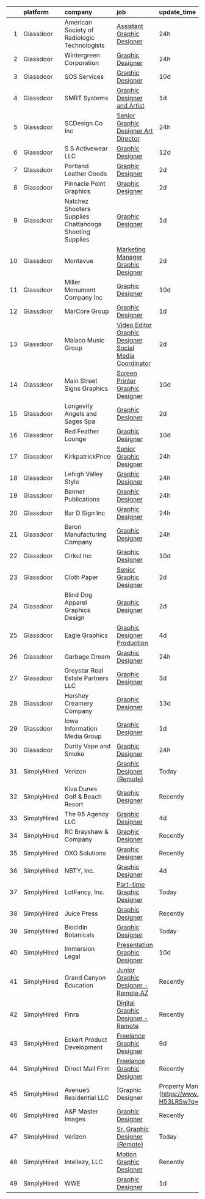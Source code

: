 

|    | platform    | company                                                 | job                                                                                                                                                                                                                                                                                                                                                                                                                                                                                                                                                                                                                                                                                                                                                                                                                                                                                                                                                                                                                                                                                                                  | update_time   | location                     |
|---:|:------------|:--------------------------------------------------------|:---------------------------------------------------------------------------------------------------------------------------------------------------------------------------------------------------------------------------------------------------------------------------------------------------------------------------------------------------------------------------------------------------------------------------------------------------------------------------------------------------------------------------------------------------------------------------------------------------------------------------------------------------------------------------------------------------------------------------------------------------------------------------------------------------------------------------------------------------------------------------------------------------------------------------------------------------------------------------------------------------------------------------------------------------------------------------------------------------------------------|:--------------|:-----------------------------|
|  1 | Glassdoor   | American Society of Radiologic Technologists            | [Assistant Graphic Designer](https://www.glassdoor.com/partner/jobListing.htm?pos=118&ao=1110586&s=58&guid=0000018271ebec3d8169f70e15206385&src=GD_JOB_AD&t=SR&vt=w&ea=1&cs=1_d90a8906&cb=1659768663437&jobListingId=1008056161962&cpc=1D891ED3EFC3904E&jrtk=3-0-1g9ounr32klv1801-1g9ounr3f2f33000-3e4fc0a5ea15373b--6NYlbfkN0DhKnTXE3X-Z3alnuZ5vr5IqMwopOp44gIsw0Xe6fXLvQEFqcXxOApPmXpRVlxSOv9ly0j5A-6DPpgIamtLt-_Wbu13v_g9do4RZ-pPc176wbXURRc0WevdwNj7KLyNGqRv3713f_rO_ZvFHkHSAs0BdAHe2Z-KcMLMMxHW3lryc8ru3hHDNcMCOjAmYiJ1GVKY-KAp95d5VkpkIqHcoziTfpx5zFfviQIdSxmzexCxWAdQ5oJXMB14nWvtGqFEagbQt6IqiefkPI8yDTV0qbPeDL0q3BjwLTaCqn2nv7CFor7090lkQeXex-uO0RxAZtB-uyEWL1rxNGOYutiRmHDnx0kfPu87FUqVnK6oTNeIdMFIP-tLMean2DT0lRPpqdVqb7b2NtaDvRJz52ATODiDAOInFVvf-Z4TsM2XNpN7SblwSVFoMQL73xss3kLT9viaY-WJZSwOcH-q053zK2MgOZPqFkpyIXXW-8n8fjiljVnh-u_akZDasmx4R7CEIS4%3D)                                                                                                                                                                                                                                                  | 24h           | Albuquerque, NM              |
|  2 | Glassdoor   | Wintergreen Corporation                                 | [Graphic Designer](https://www.glassdoor.com/partner/jobListing.htm?pos=114&ao=1110586&s=58&guid=0000018271ebec3d8169f70e15206385&src=GD_JOB_AD&t=SR&vt=w&ea=1&cs=1_385d2e01&cb=1659768663437&jobListingId=1008056107817&cpc=BCC169F53084E245&jrtk=3-0-1g9ounr32klv1801-1g9ounr3f2f33000-63666c8749e3b599--6NYlbfkN0BOdG0MfL0cOT1OSN0QPEpRuqiJyxaT8mswcKoIHsGd35n1xV8ZIJNFMkmWVDTVhR4n62bVFb9-eNgO4mBg1d77lavN8BAb8Qm0G5lHHpwqf0HLDQ1hMTD39bYEL_Rowt86Dq4no_TgfwkrW-e7kjKchaRqHWKkW5sXwSSsGzE1kGS8VNtJ2CqtRGbTDI1E6qYnFCP2nvIIHZXONraAt2cMkdpr1cn3C_SFOY8AG7RdwM1i6AsdztQkvtpkIN561Vpc09lSYy0r5LkYAyR_R1HVR49kcjmjFiLEv-QABctzaqJyEJpwUyZyWLooka8FcC1XEkgy0G4UMSzkcqHwyYwQX5ns1oDFsUXtqTU254-nCVxoPWfEFIOrdwwV6KWtOvcdTrG5-dcZuenllgD7yFeN3exxkL6rnSpwANvKuXqMWtxUqIdZN_OAijaqvEkb68C9i_Q3pvMq8vk75DDyt3cc6MruFUcj075SxPJSCdhgzg_5qXZdD5o4fdjbFa24ndQ%3D)                                                                                                                                                                                                                                                            | 24h           | Alpharetta, GA               |
|  3 | Glassdoor   | SOS Services                                            | [Graphic Designer](https://www.glassdoor.com/partner/jobListing.htm?pos=106&ao=1110586&s=58&guid=0000018271ebec3d8169f70e15206385&src=GD_JOB_AD&t=SR&vt=w&ea=1&cs=1_d140f41c&cb=1659768663436&jobListingId=1008032009510&cpc=D0EEF0302DCC60DE&jrtk=3-0-1g9ounr32klv1801-1g9ounr3f2f33000-a9d3de33e7cd4791--6NYlbfkN0DeyukgsTeT33kw76oDSCujoVskOwfKLRxqTxuXH3IecCs8Q5CcwiGXZeMRabHXlgd4krhCvhreOA0lkJiK4qHFlnNncfzFOg57fGdh80-CoxcnprmwbBH3sFTkAXXLdTEg7VEynbRSc8kcJ7k5q5P9Ehd1yuehMyUbXQa8eZ8KruxX-ouKSvIaACrfGNZY2FPn0BKBfP79UjSKnyiWy_O74zzWjjtcqnyJ6-ub33UpLQMXO_5-wrkYGoojUvQYXg3WUSUvEuY-mEch6Zp3OpbjYgFRnq-VOdorJCltRs44m3vZQvUZdDUqiL8QtHjLFnrsxwt6_C0nWoW--i5hxOwAxXYoBbCJL666Sx1alyS9gBN7ZnLZpFE3wstFtE_pa2_sSZigUtrNFIKJygKVtbBxBIwlXqVWSYCwxFr6oG13H4GtIe3vqdKMfvUmOGTbAkRFDXrOIK8O1fPvguFMeGdjcJ2MyEB_VLySxuXSfzEmc7dBFxA0j_lZiYdZiL-ag7g%3D)                                                                                                                                                                                                                                                            | 10d           | South Padre Island, TX       |
|  4 | Glassdoor   | SMRT Systems                                            | [Graphic Designer and Artist](https://www.glassdoor.com/partner/jobListing.htm?pos=107&ao=1110586&s=58&guid=0000018271ebec3d8169f70e15206385&src=GD_JOB_AD&t=SR&vt=w&ea=1&cs=1_5175bc89&cb=1659768663436&jobListingId=1008053381432&cpc=8CDBB1EC89CF7160&jrtk=3-0-1g9ounr32klv1801-1g9ounr3f2f33000-ba55070ed9c24217--6NYlbfkN0CIBn5FhhPwRXtxX900Z6tCbq2X-XKShw3uFTUnaM50aqCldGlF5wsGEwnOTWm7unoFom-rNIZXyFdW0TEj3YtmrjRrAIEB_H_EBE3Zd9K0F0C50fHb6elqKU_DFkceOE7_S2cem7qDSNrwaclqJe1S69s_9mKaveZJyW9lwTY60EYaF_LoEmI4QgBoF39IGHNYyRQIbTvJrTiggpYrSwyfFr79Qnt6YISB2TMsgOjj8qBz_9RF3cEcgpUCcSYpIcsGwMHwlCNcEkzWh6yTgY6KMPA45PoJNMwurv5SEpksgiM95rblKu2vK4sDB4Ahr6imZK7tLxRH-GkbO1ZLfRkWgNmIyiNMevnnJ5PfqKiGXWQtZQ3GiTBp4EnXRqFNIZBGAf03d5oBt41F6Pzg27lx1A3XMYdlQQ8086QhgebdpHbS9ygQksXoXr6jLzj_YEi4L9LD5fGHRZ2A5k13T6VTN3IzM_ESXTfld1lE3Ho9NjkKMcSP21KJQY57xZjaAQXP5cabif4iCw%3D%3D)                                                                                                                                                                                                                                   | 1d            | Raleigh, NC                  |
|  5 | Glassdoor   | SCDesign   Co  Inc                                      | [Senior Graphic Designer Art Director](https://www.glassdoor.com/partner/jobListing.htm?pos=125&ao=1110586&s=58&guid=0000018271ebec3d8169f70e15206385&src=GD_JOB_AD&t=SR&vt=w&ea=1&cs=1_6bbff9fc&cb=1659768663438&jobListingId=1008055967805&cpc=BCC169F53084E245&jrtk=3-0-1g9ounr32klv1801-1g9ounr3f2f33000-a1f0a010ff5064ff--6NYlbfkN0Bi-g4OEguhQEx4pjzkmulzkFDPdVMQm6g82nLRMcVRUMnZUr0y5XvhYjQ6JFzliVnlnxHpKlqPPLcuQ0ydiNVEUn0SBGRvvVfl4tRz29sxcQY9FY7-VNYSEw03St3HStp6s__U0Hlx552Ot7p0DsmRQOgXqUG_KKAHBtIpocrWTqNpXI18L9vYyFWlxvgw2t-qUZ8V6zAucBIxtPUNp6EH0XMkspuZBQkgAJ-UhsdoVbwN4CwteHg4iI4px6wHWc608tahrQYp1QtpkJaCkWha7yJJz6FzuoYaP1cqB_MFhJ6h1cFu4iZ1i8Kzk--iizKEdupIrOt5HKQkXwZwgWD5OnXWB9eM_xhCGfrErptZ8mCN4Av_vlcAqUKOg9QGNcRXyRD488PBq2c5HKOVXaxnDvnxBwJsg-llrIhtudLkjPU_F6zmU0Rr-Uiy260LVmPhayL0JpdmkVGL7zWryCUj7Mf_Zt_5BRI7LzL2FBVyPhcUuz5BqcCsE1yaJO67eo0%3D)                                                                                                                                                                                                                                        | 24h           | Melbourne, FL                |
|  6 | Glassdoor   | S S Activewear LLC                                      | [Graphic Designer](https://www.glassdoor.com/partner/jobListing.htm?pos=119&ao=1110586&s=58&guid=0000018271ebec3d8169f70e15206385&src=GD_JOB_AD&t=SR&vt=w&cs=1_7eee4c86&cb=1659768663437&jobListingId=1008026326842&cpc=C3517E2410EFB392&jrtk=3-0-1g9ounr32klv1801-1g9ounr3f2f33000-788a0c4640d43608--6NYlbfkN0Ajr136nt6A_LHOZ7dazkZBMRVGXfFx1UH3hXSlGZi78qV2vh4IIPaG56QxCFgA56DAOMr29ZN_i_nXGwgHLlwyA4CYW9HTwGMTG4BrqZLWQ7wDROSvugEh3ataM4H-apcvsc6T0-Chi7nNFnYUuYLYXHVqqySF-kDRO6GKfPandWX3yjV_dI-oa-0EMGibqBkObO6jlMtwjgiP-RFGRomLvggpfyx032tMgozdoen4XnEmJSQngF6j2nVwlEXkh2eekpWKS-d2iJbghuKGq6i3IvQ-NkoVTfKmycN2bFRcXhQiAL3X5hdhC2DCTCTRkfACvEG1V0aT-mQMgr_7luVh_WxjfFVNkGPOsZzHS9n6c8BesvqXL7onqE0LIp1LrWThhPxHhzzf5S5dZFhAhxqNvP0559meNqlbnfhwx5rbD3Bg5_MeshD7VdUufgtRKVrmKz5bN6GSVG6_qM0cHy0YKeg0nCR1fxpp7g-KEaZxS4s3wx6FiDTZ_3CObGskHgL2NpNXRcEMnIiVQEp0ioMz7aAb03qAet_GHqE491E0rpYu8CA_VGIkFICdMoWckl--1YNNFP_OM4xRgwMZP0vV6dReozanthDpYy9PxrzVrlSOdbKM_XwW1R0EQ22gd4dGpQw-QTTGPE4UbvPhiVU2WJBG4Pz-RLSUC0UU9rD9nh17z_Gqax13upbwd0nRe6XRbCZK3VjMp4vt67fbcEw1bv4d7qM_XnK48e6_Uwed_0aMaJSZFZmDGuiikJdnrMc%3D) | 12d           | Bolingbrook, IL              |
|  7 | Glassdoor   | Portland Leather Goods                                  | [Graphic Designer](https://www.glassdoor.com/partner/jobListing.htm?pos=123&ao=1110586&s=58&guid=0000018271ebec3d8169f70e15206385&src=GD_JOB_AD&t=SR&vt=w&ea=1&cs=1_2de7df6c&cb=1659768663438&jobListingId=1008050051594&cpc=9FFE37255B2C047E&jrtk=3-0-1g9ounr32klv1801-1g9ounr3f2f33000-d7ce82408ff9d9ec--6NYlbfkN0DCF7govFIvdKK73vstWFACgBLFI0lh28aFIy9bh9oaT7_YQ62CP_-pac37qT-kQA82khF1SsEbwUiN7I-CmL6aBFJKM2B_oiOuXf8tfv3pTilSIJvUNq0-IDyJg2TsuOLY-P7iayeCfGKQEZNgyHP6DxxSWrLUr4jAsekTlE4h4Y7huxqZ646m5q1b0_gliXL1_lC4W169R2vfnfLh3wzDyD_WEcdAQsx0t4kKtxRHLT_GT4WOIw0s-pjGt7jwuFCanh7iUvcp3uZ4pSHKZ5FR3b0vm-1_0Fxqpeu9kUuDQCQbpV_qossmDkanVhSiOWWDFao5K6pLnsaPS6Lp5GDSdtFzfO7KRi-L3tOoRdqDLnEQ7qhpQ8TUof80Y7KdEBwxy2dG1n-fK9jhfKZ8aGxd7iucO7d1yqjW4-MAR-RBCsu4TN80aFZ6ksZasPm_5w7FLcTVw9xlwjH7YE1gHTrn2dLiKOPxskKSmqJPeMCK533dh-XhZwcQx2yrm5DE9zKtcvG2LQiN7g%3D%3D)                                                                                                                                                                                                                                              | 2d            | Portland, OR                 |
|  8 | Glassdoor   | Pinnacle Point Graphics                                 | [Graphic Designer](https://www.glassdoor.com/partner/jobListing.htm?pos=113&ao=1110586&s=58&guid=0000018271ebec3d8169f70e15206385&src=GD_JOB_AD&t=SR&vt=w&ea=1&cs=1_11422269&cb=1659768663437&jobListingId=1008050470009&cpc=D910AC0D9B8C6152&jrtk=3-0-1g9ounr32klv1801-1g9ounr3f2f33000-d2057eed68db3e44--6NYlbfkN0AtR68e5gWpPxoovZgA7Udo-dcymoK0NpHFMpIgh7LYz2ummJJuKibdULY6aybxr3BGg-g0vXL5689E3qWxBVB0Ytxv_SBCNnZR4cAdVGCOrIY2KbYkBj8zxWfw4PewYUEM5FE8ff2ORjdDaYuhVt5lsHK0j53hn55vgeWTFwFUEx9ZZaOFQjhHTJ1Juiirp6PQbNrhqEicyBvBYPECWmr-1h7y1kdZ9cvvX0F0ub_sF3Q3MNeK-N991CN-6qEJ8xwFykKNrkDQxO8x2TGf1vX3SiZT4wLinwcmPXKZ5jsMFMvnkpn50yK5O9cawUYBkd1vCIF0d3uoOT-mYshrDIRiwYHuadJr94UPaRZF03LiAal2Y9Aun0GpELqdoZHg7-X3qH1SMzBDDnrOVvlIPqYnzHcx4wXAWGWqizomyCc-M4iien9LStmZJFASc8mehE-rUX4rD5WngvE7QeQaZpSmtJCxOIq7QIbPBv002za5V4IskJG64RMlfj9jCtW8bmCjefc9CMiZiQ%3D%3D)                                                                                                                                                                                                                                              | 2d            | Arthur, IL                   |
|  9 | Glassdoor   | Natchez Shooters Supplies Chattanooga Shooting Supplies | [Graphic Designer](https://www.glassdoor.com/partner/jobListing.htm?pos=116&ao=1110586&s=58&guid=0000018271ebec3d8169f70e15206385&src=GD_JOB_AD&t=SR&vt=w&ea=1&cs=1_6091bbb3&cb=1659768663437&jobListingId=1008053293030&cpc=0A88B0016E52E137&jrtk=3-0-1g9ounr32klv1801-1g9ounr3f2f33000-8779828a13d70c64--6NYlbfkN0DdLn5tXN_RiyJSiFodarGZFJKa8s6F6AK0THPBWp05MSIb68-SkO78-RX_a7OtbYyQsfed0jk7DbV8t-sWhG02xPK3eChSJi_2T_0CvZ00Pj54tCZyNdg7cICxKSotT63vRlj6pC6_7XB8LBvkBItSqf0sMiWwAL-2Mym_N1pV-eLarAeNyi6yunTt6CFi2pBR5QVCuNFh2OtglxNQH4AXsh1-qrRBwGehVuKxmduLykmN_bRmEbkKLoX9Msn6-XFPS-IyQWX6bB7uXL6BIWZCYfJBlFl2kaci4pR3tpJjf0kmdr28JYNjOybCKDuLsx3Dh0Jn3pzV0nEobCYxPxjAp6bLtbq6WT1GjcCxjSkhER8G8569vCeubxueN9bo8-3vc85lSEztjYiOB_VueasE4WNa2CbgNjTnWw8cTWl7R-eCWPvJPY5eD_V76OPSfCji8VTxMgwDyNZ9Iqg4l9F_dpmw14KOavetQ_ss1D-jhRi7tIDyrdWtgJr3Tc5VrjucrsJ-NEOcrw%3D%3D)                                                                                                                                                                                                                                              | 1d            | Chattanooga, TN              |
| 10 | Glassdoor   | Montavue                                                | [Marketing Manager Graphic Designer](https://www.glassdoor.com/partner/jobListing.htm?pos=101&ao=1110586&s=58&guid=0000018271ebec3d8169f70e15206385&src=GD_JOB_AD&t=SR&vt=w&ea=1&cs=1_e61a2262&cb=1659768663435&jobListingId=1008050359026&cpc=44699F1B3DE464B4&jrtk=3-0-1g9ounr32klv1801-1g9ounr3f2f33000-770a31cca84010ff--6NYlbfkN0Bo_CM2a8GgFIiw_-9fb5ug3xmG_MFCzpxBl7ntROtVZY8vaamdbhFsWIYFI1vDiRD5tKQ0Iwd_EV1fDZYUuO8fh9pmLJIwWyO_RRR17DxcOqEFx6p-FiFHL7VwHvfaJ6cL7cPuICOhbtVuhamZIcZOekS3cMWuYPLSUCxoHKKsR8qjF7FJCE03Lfe6LlyFbtPrTOA_0F4k2lUxWiQZsmeo907a2b-RuGdihzqG5AnXNCwOsx0CciAtH0scfGotJFqQEaKjBkFtSxppfwt1IQruFgHu8J7mRbrtez4-mjLYhX-sCOK2UWrnkknUuk-QwptlOstRQyrGRC-QGBpYtJXr3atkkRruTZ2MkoyAsKund_ZRnNZrB5VVr9bc0IvpKsUg20Dmh7Y2PpolqcOFnFGL_h4Runanc_pKiP1Nc2autKDu988nykAsG6tMauMXew1JF5oOb1-c3JAWH5wktxdB-qY8i9MgNqbmWYn69f3WDsJ5-tYLPuO6I1w1PKETcRxTZ6iyx5axyQ%3D%3D)                                                                                                                                                                                                                            | 2d            | Missoula, MT                 |
| 11 | Glassdoor   | Miller Monument Company  Inc                            | [Graphic Designer](https://www.glassdoor.com/partner/jobListing.htm?pos=103&ao=1110586&s=58&guid=0000018271ebec3d8169f70e15206385&src=GD_JOB_AD&t=SR&vt=w&ea=1&cs=1_17e5655b&cb=1659768663435&jobListingId=1008030834176&cpc=CE83898D3A5B2434&jrtk=3-0-1g9ounr32klv1801-1g9ounr3f2f33000-c6095879ed66dae0--6NYlbfkN0Df8DBGo_2WFBP3uy_XjycX59B68CID7rkEFuETa585gl1MPLXqJoO4EqMy0IG1spW3XvnHPU_vlMHEDFnCl3CLPM2wvdp4iUm1XwSz0gDncla8nB_l3rCJ6BDpOxvgBMPAnpAml0qdUkZTr6Zzl29NUzubp2_5wfIw3bDanmbT3Z_wUcHWeAX89_4DilsOvTaOT9eoBfXgBxzQl2gdDGSfXWNRJ4el2vUSKwyBvC75CTFHBgox90o0hZD0720kzd4C83S2bgLenySgOB2VK4bqM7j_plFY5pokyN94o2aGextZT4rcZRYOwEkwKRl5SgRsW0LxeBhFQE7a2hDVqtOzkUGO9wlzZMXOUk3b4pGVMChY7xd-1g6sQpfkcWNpJXFjaSCIGyyFLnVwqvx15P00MZ6SeLKY_9mdRJwi_b_tZKJ-3OGq82x6LrH02nmWOqsnl7-c5c8YSyVgcAXxT2DdOJhaU5qpZndFxzqYEOLzyhnDqSO5r9UdmKWUvj-Y1lc%3D)                                                                                                                                                                                                                                                            | 10d           | Jackson, WI                  |
| 12 | Glassdoor   | MarCore Group                                           | [Graphic Designer](https://www.glassdoor.com/partner/jobListing.htm?pos=130&ao=1110586&s=58&guid=0000018271ebec3d8169f70e15206385&src=GD_JOB_AD&t=SR&vt=w&ea=1&cs=1_a40fa82d&cb=1659768663438&jobListingId=1008054073186&cpc=45DC3EB807283E85&jrtk=3-0-1g9ounr32klv1801-1g9ounr3f2f33000-d18fedd767270aa2--6NYlbfkN0DZZww-p_mr8GWlqIRBY21Wjl_Fk3kglyx5_HcxykVqwSsECBUlGZCPrp1_TXFIFPuAobjRXhgoPZMd-vFDJmKE9PMF78PuNdIim21nKrtB3ElyuIFkQYaPBridXdqHOvo25Gfy_lXnJGaPJFCRykXLJx45zjna1Bvj5CJfXoQTX0kENqAtCdEgglbVcTwdHQge1vz62_S040dy94sJ1o2nxJdR5zYRnniFjrNjNukNIBebXhlxPtjewUsD0ncL1c1WtrZ7WZh2XXdcyfD1uDiXi05yJTKbxqSh3F-1XXNv-W79NS1bBXVMPrzD3h7aYI2qWlMFSzUioYu1ZOS8bTAbWcfu9F5MO113J6P_Z5Q2dr81E_a_9EUSHLthY7vmSaGOSkz46fnadsTxbnCAIm_5ncTtlDTxsyljAfeU6MYFpNmvFN46akT3pr2b0AvFuBP1xmAYrFio-p-SgjZnn83xhSRwg7DqkQuVwYJpjst5pOfB8ZJGjAEjdh2kTp16WHo%3D)                                                                                                                                                                                                                                                            | 1d            | South Jordan, UT             |
| 13 | Glassdoor   | Malaco Music Group                                      | [Video Editor Graphic Designer   Social Media Coordinator](https://www.glassdoor.com/partner/jobListing.htm?pos=124&ao=1110586&s=58&guid=0000018271ebec3d8169f70e15206385&src=GD_JOB_AD&t=SR&vt=w&ea=1&cs=1_a9adf70f&cb=1659768663438&jobListingId=1008050606532&cpc=8AC01DCC8FF2DC38&jrtk=3-0-1g9ounr32klv1801-1g9ounr3f2f33000-032f865bd9ee7d0b--6NYlbfkN0AjYf5Qys17sPgkFKqWbnfQoZPZ9LfbKQbr3xG7f3WSbJKFA7p7T5Gl8ZeRW3WFFev5P5pozGdx2fb8kZ651nSZUtHVfvKcYCsfE1S_OdwjAkxGiuhGBiLTKwM5iWSoMayNwaEGmxHY29AAJePxKhD880ECMx5VeFYMO3gAW6FanL1qCTR_Rxt1IqBCQBLeGrJmhsPd_CIXKofT3vi2pb-INf-56rvHOWmRFTm9aGKen6VxEYI8i1_XqaAUGlksj13Utno-o0tcIPUAwWGvzIQFpu_B3FKk3ID918_Afp59NbMIBfCswfDmbF1RFJqNACn2OC3cF7kKuENCpPN_uKlQtIzjnlw608SxUHN-vIrPfvtwIqCtIww9YCYGC4uzJLNx320LKaOCWSd0v6yp0F5_9KG9xVLmbnNOe3chKNVzALu6KOmtLKXl7C96xOdEFu0zarIRNludY-v3uCuvY-PYNBCFaXTbZzjn3zm0msUYcDvaASVB0Wg9-lb4Uc_iqDV4YnZ5A4MDLIkSNW5gg4GQiIMSg2Xg3_od1hvLpyIYEQ%3D%3D)                                                                                                                                                                      | 2d            | Jackson, MS                  |
| 14 | Glassdoor   | Main Street Signs   Graphics                            | [Screen Printer Graphic Designer](https://www.glassdoor.com/partner/jobListing.htm?pos=104&ao=1110586&s=58&guid=0000018271ebec3d8169f70e15206385&src=GD_JOB_AD&t=SR&vt=w&ea=1&cs=1_420c061c&cb=1659768663435&jobListingId=1008031987428&cpc=754946D16CE42501&jrtk=3-0-1g9ounr32klv1801-1g9ounr3f2f33000-d048265fc5397954--6NYlbfkN0AO-lx13pzomzdSppJUWL3QXsQT8oyFk4U4LWH8QC50CrUkuoTKjyfFE1TEV3PkqrujC8SwKrZSA3H50rLDxqBMSk7DgMRyzTYphMnIZF3UMyNMPoIi-2xYSyXFwcTPeRfeig5ymKTvT0LnkGP2zLru7fkdtGCDsGBakZKC4wCQpNMM9EB9lgCQnvKbf4aWDXt4MMf-adUmv4aP-YXKWQvkTn0DEtdN7J7DBZD9_4tbKsVP_KhNXOZQiGunS9csC1mbW24SQ1TWoZHwi0Lm0nrWsAkRMk4ThlS3sFRLcFiDTA6uUL4VJvRlEzClav_uF7fMVbHbR_1cq62Ff3u_a7p9GFBFCPRZtv8unGwnLFJgM1MJmOPkRx_hlOt7nStTlJaPoENUiOEKnFy9oGXXZQMYNoDLm-7JjVsBXmKhctM7VQ_nG2V5K-X_qEnLmLTaWNxj3nNOLapKePsCwvroJ3RzvobDqpsvx2jMWUEK2IJ_SW2AxpqnkxJfryL5SO0Jq2VgluzYBOm1NQ%3D%3D)                                                                                                                                                                                                                               | 10d           | De Graff, OH                 |
| 15 | Glassdoor   | Longevity   Angels and Sages Spa                        | [Graphic Designer](https://www.glassdoor.com/partner/jobListing.htm?pos=129&ao=1110586&s=58&guid=0000018271ebec3d8169f70e15206385&src=GD_JOB_AD&t=SR&vt=w&ea=1&cs=1_7040ebd9&cb=1659768663438&jobListingId=1008050454239&cpc=632C08DE5A4EA969&jrtk=3-0-1g9ounr32klv1801-1g9ounr3f2f33000-15c71b940c39f9f4--6NYlbfkN0BxkLIcfe0oqaYINownie861a0BJtkzmJW-WyGv8J0JYNFW8oQHz1wbvRYkxWCYJWjLd4YLwsY29QoGXX_FUHAaXnHedxdqhNhVCh48nsSNLBmRa5tuLxMAyzBt3FiaW4KgP9zh_i90gz5UAgHkHTEMoWLp4RghKXT75Wg1YxJtLHJt2XpbhV164-rVVzFH_ADI-dEW5_9aRv2FEwA1h2vlGnB85YvIGGHck5tj84N4uVo3sjx08veu6EW3L3W4PJs0GnxozW9fAIil-Czwp0zIKCwbk996rrnskWrZk3Y-eU8bgFOB5oyDRlkQH9OqOc8hZ27W_tKsM07ZFOYijtGDmLtZOc37symoGUMSGktrlp8XBX-6bcjVgjYnQjTHbQKTc6RL3Dl5y6bRqHN2rS3UVmaxlIjlQT8lTE_ZlAPcOtw4tYx9xFmKYCEq757BZdH7zzYHQgOzcfkYywqv1Hfm-TapO4ruy2l91OgMlW8Zs5UP7n-o3RqsutmAUwI2Q6U%3D)                                                                                                                                                                                                                                                            | 2d            | Oklahoma City, OK            |
| 16 | Glassdoor   | Red Feather Lounge                                      | [Graphic Designer](https://www.glassdoor.com/partner/jobListing.htm?pos=115&ao=1110586&s=58&guid=0000018271ebec3d8169f70e15206385&src=GD_JOB_AD&t=SR&vt=w&ea=1&cs=1_7cb711e9&cb=1659768663437&jobListingId=1008030539447&cpc=9EDA28EADF1DF7F0&jrtk=3-0-1g9ounr32klv1801-1g9ounr3f2f33000-6b656f69c14fd86f--6NYlbfkN0Ddfv2SxKltVr0hJqty0CSGezZHsWdsLdPK0v9OJZclYrn22NYS8CyYDZMQ-TA6jV9htuPGfdNJP06jaoC1BAiEjOXWfxEAbeoWMdWuqY8qZ-wQ3riJQELoXj_VWH5N4fcGTEyEZdIxnpbn4ggFwthXYvhcHi3ptfOWCo-zkqeYaDyG4RvOkajHTM-lwnT97fMAmFdq5MO4u84R1Ke9DXhQhr0vfpFUF2p-eV2E8xfsIhU7FoJHSLYl0eOiFmBSv1NGZ5B8sg0Z6BDFL4K4AJpr8mciGeDfUTqGCPaMQaNGhfMRHrOrNBpHt6H-lbly54BgRzri8VAvjgsDbpAL789XaxMAWDk8GK5tRUZnpmqsQl8Nf39i1AoJs7deqkCSMetxYv2kj4VzXc1LZMiRPKIr4WYBQ1l0jZ42U0MPWnNi79ej_gzmwfHinHfQUarPGteX85pElWTxEuCiRAAHS8b1okkswlG3DDLxdPKcG-hvm3Hg3C3BGghOPO8hNSYYY38g6HEkt-ICmg%3D%3D)                                                                                                                                                                                                                                              | 10d           | Boise, ID                    |
| 17 | Glassdoor   | KirkpatrickPrice                                        | [Senior Graphic Designer](https://www.glassdoor.com/partner/jobListing.htm?pos=110&ao=1110586&s=58&guid=0000018271ebec3d8169f70e15206385&src=GD_JOB_AD&t=SR&vt=w&ea=1&cs=1_cf245196&cb=1659768663436&jobListingId=1008056158106&cpc=853DEF62E69EE75B&jrtk=3-0-1g9ounr32klv1801-1g9ounr3f2f33000-34b425c941a6b6df--6NYlbfkN0A9S0G2arT9DuIJE3bwhaP0r7TFMbX6lewihE_1Xj98sM5kk2K0mKcLetR3zv0vmLW_ieQPW4J03Zoy9EwcZU9WOEg6gFyAxoFxWMt9ORiadzZ-wU4qVa-FP13Zh1c48UuoXlVm74HLHabre-TnmFSv77vkmULg-SjCmoVLmTgwmR8apA0XKJ4_ZjdBU2uVfp4Ar5dDO2Qo5xJXM-ACNJyhiuspNzghAnWOKVgb9flJUaqPvVN2WdGiNjxK71lUKRJmb1XY9BzXCMYcI4vYoRaBsk54Mx3hB5PwWhETxRCpxil17FyQ278NQkK3yqV4K-YpNpB0xdWbuivVNU3GlmMleCLGj6SyG-RRExdXFBx_G8772ZM_kX23AOYlD851Z1gx-HRSmRQ0tUzQ8ABD0vChmIxttEMd2H8kpPeHzCoJvkp4CPpUz9ZfcsbAhykCKj8-JCOAYdPh1jChWo5f0etMUALWR322gZWjIk2PP5aNwjMM8sL5h3AhrrTW3Uy1CWom2sm4sxDYgw%3D%3D)                                                                                                                                                                                                                                       | 24h           | Remote                       |
| 18 | Glassdoor   | Lehigh Valley Style                                     | [Graphic Designer](https://www.glassdoor.com/partner/jobListing.htm?pos=112&ao=1110586&s=58&guid=0000018271ebec3d8169f70e15206385&src=GD_JOB_AD&t=SR&vt=w&ea=1&cs=1_3c9f4bf2&cb=1659768663437&jobListingId=1008055535685&cpc=D99DB9A39DE67464&jrtk=3-0-1g9ounr32klv1801-1g9ounr3f2f33000-70106596349b3e16--6NYlbfkN0ALsPjqO5rgFSdCZRDv2gGkECvlcklaQNUJZaeAGcxqUrm-Kw8E4pqUyQqCTcXDc_3c0hawK5-n6mHGlDAUja4qQlEGpZ9xytOkQqmMuoXNJA48c9F-PHpD8aANRmnQsMxJEj5U0IOL6vQkTk2yNdrC1XcPVMuGRNGNMKjELU2X1wrbHs5PfNl3mhHNfP3ICmW-00Y054UbJsAhOnByR8chfb2ZWZDs2X6kV-01BIuuja_r-GrYNjs0VhxXW9yYwgoR_6xuApwrJPhSk7fCHVd8kDBbvaKrd9dR-Fl6RacUk6_GNnbpQK3k50GxdQUV9p5yP0KDYcREdWsovZAYrX8X_ZFXYNgBX9TTAAwH3Ro5glaZwqgGB0dPwq9x9hy3GuffDdS2W4zP8x8HBWu5a07T26QkAe7Bd-3yAhHTPQeP0pCYm-IXrTIfAL0RE_RNixhbazICMKkA3TJu6hN37KWs0gwe7-b3JtMx06TCK6SV6BFCaGHxZk7HkGUEFmjdwL1OLCk3aScxZg%3D%3D)                                                                                                                                                                                                                                              | 24h           | Easton, PA                   |
| 19 | Glassdoor   | Banner Publications                                     | [Graphic Designer](https://www.glassdoor.com/partner/jobListing.htm?pos=122&ao=1110586&s=58&guid=0000018271ebec3d8169f70e15206385&src=GD_JOB_AD&t=SR&vt=w&ea=1&cs=1_42bbb4a2&cb=1659768663438&jobListingId=1008055776684&cpc=C3517E2410EFB392&jrtk=3-0-1g9ounr32klv1801-1g9ounr3f2f33000-5792efa4ec20c5e9--6NYlbfkN0AZiaPZyccuKjlre0e0RaBFeO48J0QExrO5hcuLctOVaPe6Glnh5giSJ_XJjm6j73N1V9-MglzVlpuZGTXM1fmKxp-WG8keF8EdMVEEmlgDXBPGUeXlFQaDHp_AjUl-NVaYVuI1zZxtEcqRWFm0Fg33m7sTY5I_B3j3nwi34sMmxsQ2WLirbrzqwPPtOvCgGZxAvT4abRPNFhrVmgJD3x6i8DlHMfaiq3N6yWjPANC6mbyvr4oNC812QqrJ8yQa5aWwkGhhzEThO4Vdcj0I2qCnoXBPmRv_ZYN_aY2Cb7Mgm6_T-nUP62pN42mS_R8KS1NwX4wJULuUSuD2W_7_EZZmI2Lf8StgTx3R3nJpK-AUm85W9sNrBbBzdZ4elRIPImHLIKrHjCx0YO0xoV1B9jkj4b2IoHNwEqwDJrDSI1Fl23w2zBjbMujY2o1UfzVqHLXtL0_lx_KuEO-Jh23bimegxP2zOjbbj0QZWhiC6-_HD-SPxDnuUiVinWmvo3TlFoU%3D)                                                                                                                                                                                                                                                            | 24h           | Cuba, IL                     |
| 20 | Glassdoor   | Bar D Sign Inc                                          | [Graphic Designer](https://www.glassdoor.com/partner/jobListing.htm?pos=128&ao=1110586&s=58&guid=0000018271ebec3d8169f70e15206385&src=GD_JOB_AD&t=SR&vt=w&ea=1&cs=1_9c1efb62&cb=1659768663438&jobListingId=1008056146797&cpc=923E3B470662C757&jrtk=3-0-1g9ounr32klv1801-1g9ounr3f2f33000-6ea3922269ef5fc9--6NYlbfkN0D0ZqxdZg2TwcIemQ4yr89eGinLCR7bn2QHXosobzuZIHsiSwugb_1pHLhkni2Es39VBCi8RUaa30puLEynj6wO58Hl6a_rn73i498MDpx1bNPw6wsfZKnQ-ajEVa2chZUpmEOWXuGkeEKfXrOwQnZDHmW_MztaEfmJKl06cX8WrO3tOnM1LtP9s47EVHw2HgEhVneSBveW-KARq2vLd3RNAjpg9xr7Z8SkFo7ViitTgO0S6TjkXzWRa14sVasEcYbwb3W7BkCnQYINUuK_X1EQTq-2t3U02YULV8wTFPeNlvqzqjdvsyybPS9xhpegZI_g77c_lKsBjUyRav2rgmG1Xo9it3O_7_cMsBWBZg2GHIkOTI_7di7VI4s_XIcndqALZJKSJhRwz3yVv7Y4zkA-Yz3PLzqusyOsuUnw46KvJax424dgKXvYK7pep7RyctSzLX7Y7sCc3fqEpzP0GX3ue7dP8_5jKrTDZUqfjzIkrkr6lHj1B5oKCw6OnnFcP3yrOinabAfCRQ%3D%3D)                                                                                                                                                                                                                                              | 24h           | Casper, WY                   |
| 21 | Glassdoor   | Baron Manufacturing Company                             | [Graphic Designer](https://www.glassdoor.com/partner/jobListing.htm?pos=126&ao=1110586&s=58&guid=0000018271ebec3d8169f70e15206385&src=GD_JOB_AD&t=SR&vt=w&ea=1&cs=1_e1b1bf76&cb=1659768663438&jobListingId=1008056041545&cpc=8AC01DCC8FF2DC38&jrtk=3-0-1g9ounr32klv1801-1g9ounr3f2f33000-9b677a90bdf1e7cf--6NYlbfkN0D4nuovUOU2dPryPr7-xanE7ZFWASvaSyNm3BqXIbrO0ui9Yha_ygQkvPRJ3I3B_dQa0Zi0kkl-fai7xXY-vXxOZT6H18cNJzeyMr9GizKgMUOGQxk_vAdOTM3gKPAGhrt5x5TkziOVHB32GSUlbT2Crk8aWPWMovbFZ--SzkVnUcbByAJS-bwvz4BCUhNZmCuDjAU3vIYj42oTeZ9alGekkd1dcc2d7diKOlEPGe66jLnhx9Cc5hklRWJLIoFvQzJkapZMVVZHc4cilWJnFqCXw88r52UCQqKkJUqwVu68UBPLN-_FHcwuHTARfx22P70lPQN5IRD912xSWAB1cEFh_dLE-mPj-v0FQm4K4Qr59XVNqnbBTEqBNimlUbNmM8ArmEHIXh5TTSrxEuaN4rDP2IJJLX26UksOGzTzzUHsCnMg8goTRRi7dnKRlaeR5hFyHNbfNYEjjypMi02mgnZpkoSukeL_3sNeSfhXt4T2HJFlCaCi4_KyXkmon5lp2FbZQWxaNBSFlw%3D%3D)                                                                                                                                                                                                                                              | 24h           | Itasca, IL                   |
| 22 | Glassdoor   | Cirkul  Inc                                             | [Graphic Designer](https://www.glassdoor.com/partner/jobListing.htm?pos=105&ao=1110586&s=58&guid=0000018271ebec3d8169f70e15206385&src=GD_JOB_AD&t=SR&vt=w&ea=1&cs=1_41ebb0a7&cb=1659768663435&jobListingId=1008030706022&cpc=41F4513DE90102B9&jrtk=3-0-1g9ounr32klv1801-1g9ounr3f2f33000-88b59fb4c980358d--6NYlbfkN0DMiFM2DFaCxWVgUXAQeV1PT-6RmaTIEUC9UBgdAka0fVNoudSQ7Q9QjY90NfnI-og8anr1gKQ0_IzzaRVpQTqJfO0CkkVwP9LPGF-Fyach_elNXZnGYFd-5a9h5alEnRE8jQ_6wmkZD1buMX2mnVZSsosEB-LDAF1-02RTC3IHJrNm-q2hLDY2-Ve-RlGnh1GouxjgLDEL6NfR76memHgIfJxHiGih9kUltIdibJieVlNvkxeTCf4fR4DPHMTA1yZutfnj242-1QSwJovYxRfMgFDbBwjEgDMMglVjFJRogthVJhEJSl4qvOGpoqGM8JLJgjfpbHk-qy_3uCJDuIx6rg921mJfy3lzi2oMaMD0D6jgs0fs4_kJnrkBfMQbzJzHTkDyd0WwPiqmXqgxRcpi0Y9RzOdcu2bQfzWF66L-AjMLgpmkLcbniz5KryKkqfiHyAqXxLtBnAVvDSGYcDsfNfVK7hKMmvybx18fVraIu3x1mvRn5UVv56eTSEu7y7Y%3D)                                                                                                                                                                                                                                                            | 10d           | Tampa, FL                    |
| 23 | Glassdoor   | Cloth   Paper                                           | [Senior Graphic Designer](https://www.glassdoor.com/partner/jobListing.htm?pos=127&ao=1110586&s=58&guid=0000018271ebec3d8169f70e15206385&src=GD_JOB_AD&t=SR&vt=w&ea=1&cs=1_ff6faff7&cb=1659768663438&jobListingId=1008050555356&cpc=C17E88BEEFAF6676&jrtk=3-0-1g9ounr32klv1801-1g9ounr3f2f33000-e20a2ec203d4fbf1--6NYlbfkN0C2MsYJL2-v0hr-Ox8pePttoXTa_LO6yqdpWnMQbSkQSGBzhaXrqRdpWFnAU8LsPqWmLjH-oqKJhf6RnkPiynIcLhSpwWFGMRPOy8pVFMipsvaSpqOPBfoRlpxp7IyZMIdHk1HYq3veh8pVoiTl2Hl5oJbSqUtHWgqnrD76zahKrNdmO-MLTDkIZMMkCMFQZxJBeN5zMlnwrpaTthwJ3Z59jqdrsfXfiklTQRJTbbwhWtuewXZZbOE4MetccuTlqI6KfQb5MExo1f93a5DyCudKoFxmrcScEB6G40zu9y8H8MNveeAKaOBopLomR-LtE-2I9xxEMqVB8GoNixJP6BkumHrPktZjuiw8cvEa8PHXd-5_nsjdqdBXuFNcXEKEXj4HRrrJx-RIndFYok5Lb_JGGXj-iJjJhaGVT28cCwlxmwnc1CqWPJGwXWw9reFXd5UgTfTUcoTF-O4XWy7OX-pHJsCPSqIdCO8E3F6fdv-ehwxkKMVeszKogOtvMO-QGDo7NpjQMIOWVA%3D%3D)                                                                                                                                                                                                                                       | 2d            | Henrico, VA                  |
| 24 | Glassdoor   | Blind Dog Apparel   Graphics Design                     | [Graphic Designer](https://www.glassdoor.com/partner/jobListing.htm?pos=111&ao=1110586&s=58&guid=0000018271ebec3d8169f70e15206385&src=GD_JOB_AD&t=SR&vt=w&ea=1&cs=1_5bd6784c&cb=1659768663436&jobListingId=1008050406426&cpc=42EA717FDBC2EED7&jrtk=3-0-1g9ounr32klv1801-1g9ounr3f2f33000-23ef836af2497e5c--6NYlbfkN0AY4guaBc_odNxnJHTncvfwFu86WvDwtbc_K-gSZc1x5KUyCNRpwyTy94xVEs4qloG2zKat2y6alkaUa011tephU8qRM3IO7n-JNH0b19gszy7IyfVuDTLnvSJWMNpfqeRmTwxEOIp6Z3Uopwdt0fPoMqjvAernfkja-hWBfx6LiuxXvF_h5IIJdt7HKl2iNoQwoh0tXTV6zFVAQaR98VsFrGbfUf1gYU9bG-CUpo4c-NHwYg4yIdzB-9mhx9rkyYbWCkvqQHhRpFSkE5J2j3Da4pk2Hef4YhHm4M35KukCimth1uEvlAPsWOZuiEQ1aSBfmrHX8SueLxHChQknuqI8kSgQA4rLUquMha3DJZAqeT41r_8-CqIj-P77Z-GwIrUxnmGs1CR7aLqXd7uBzik9UN2XkIa7MkAxGiuIC4pSeyqNMjcHwCxG3VarPzss6tVgLrm6smbwg6NAYCuw9sw2KJ-AsXib_bL00ahI5OoQvdc6ZwAusz98TMVqcH29q4ZsLwHzitj7-g%3D%3D)                                                                                                                                                                                                                                              | 2d            | Prescott Valley, AZ          |
| 25 | Glassdoor   | Eagle Graphics                                          | [Graphic Designer Production](https://www.glassdoor.com/partner/jobListing.htm?pos=117&ao=1110586&s=58&guid=0000018271ebec3d8169f70e15206385&src=GD_JOB_AD&t=SR&vt=w&ea=1&cs=1_6143a106&cb=1659768663437&jobListingId=1008045056758&cpc=AED165184C5D3F86&jrtk=3-0-1g9ounr32klv1801-1g9ounr3f2f33000-c67522d3efb78443--6NYlbfkN0DzaDHVbxJ-LJZej0v9fk4K-FwNocoxjQ_zxp68kPBvcjL-avehQOkejXnAnlNT9KayZLcRs5ZYSOSrEFhs0mczsiYhrfG6zxYGzSoPakTae_kWUOsOR1Y_pBCrzKqW9S75OCzx6ZHp_7ZhkCxPOTbIm2Ixmrg1Gxgi9Co-f_kFjeaenIaR0MzWusEye-xaYJ0RRWG4Cj7bx2zFBVyJoCddmluyMwdiAliEMBzu_KoM2rC1pMXtgQDQwVuOntD4WMmeYyB4bR7_WUuTEK5lffhFGTVHCrUfvxYIfvmIhX3q5-V1zZzMXno5HIKvTXo0KQIL_TM3pJrWOX2TF8klkqEUdcvVUYSjAzs9NJrSPgP1SP2aCRE68DsdpX50c6vEWJ4vS6dF1EEiQyhoX_lmJ2ARie1FeRiTAvb97LgNonNReJ06ee2btUEPfZvMB4WvTMhmtHwtmVVKADi-ZgbJbFzs4gSYAJh7g9XHZw67vb69-RRZZu5iHkk-BfZI5tr4ZkpspN50N8t-Bg%3D%3D)                                                                                                                                                                                                                                   | 4d            | Kaukauna, WI                 |
| 26 | Glassdoor   | Garbage Dream                                           | [Graphic Designer](https://www.glassdoor.com/partner/jobListing.htm?pos=121&ao=1110586&s=58&guid=0000018271ebec3d8169f70e15206385&src=GD_JOB_AD&t=SR&vt=w&ea=1&cs=1_2c10169b&cb=1659768663438&jobListingId=1008056331740&cpc=1D891ED3EFC3904E&jrtk=3-0-1g9ounr32klv1801-1g9ounr3f2f33000-c7c7599df8362eb5--6NYlbfkN0CPEiJEzZq4I_K6S6Q9VC1QMfIsI0INZ1UYi7vjgDL48QRk5qILklQZGy2YJi3RCykjgZdqnbGXT6GGTuRQb4kOH-Xr82rTniRjpz7eegTww0i9ptdRd657ZdV0xCjFcCL_rGZ8cKYFsgUbbf0yStGj-FhDRtnCckLtDUCSG7awO7LXDHdJQe_KpR0ViL8-ngK5FHM8mdqm2F-Td138dxTF82eYn3F-meTeMjVrF0WWqJqYwnQTjqt8N-ArtUAd8uU4UfA6q9o-QRrj1tiwqFrMsXWVSwCj_E0TbOSZrzKb2TxOtC21sRU8KtZDth3_-5LLsf8krgvZ29_1fO8jdETSyb6wig71uuGlf_4aFbUe40Hs9NyNP0A24GWtaxi6sQcohUiJnFOcxpTNxKT_fzaW-HSPA68hbAgkPWYysKZYQ4E1-rhm5tUM8oAXWJvK8gfpUsflxn2wXxzCl_PpS8o02i8JS3c2zabR0PfaPx1Q_FyC3ekDPV_8X9bKVfC7rvE%3D)                                                                                                                                                                                                                                                            | 24h           | Chino Hills, CA              |
| 27 | Glassdoor   | Greystar Real Estate Partners LLC                       | [Graphic Designer](https://www.glassdoor.com/partner/jobListing.htm?pos=109&ao=1110586&s=58&guid=0000018271ebec3d8169f70e15206385&src=GD_JOB_AD&t=SR&vt=w&ea=1&cs=1_9b5c6b5a&cb=1659768663436&jobListingId=1008048417001&cpc=8795CF9063CD573D&jrtk=3-0-1g9ounr32klv1801-1g9ounr3f2f33000-f75e71638366399a--6NYlbfkN0CTdikV0h7gYdTL-r77Bk3EToprMkIROFWgTEDB-IUf0vfK-TJLxdNWSj4HE0DMYS5sJHsxFsZrYmay0oc5pwk3rGuUo1V50Nd53K03wmuwfhhdoocbd-oqk7tO-KCi6CNkCWiDJi8xs3H2nfNTX0rihAcxU5AcEKvbZoDMgf9PcDmbdenoeblgzN3xr_iZUwaLzlC5S-mHXtbCR3qxjilFLqUEdn_BG3vsw34hsY4VlwdcI8Y_8iwfpSjUD1idSUWQYyVqttTORTBNEntZqGnYAd2aJwJzzrJ51ydKPUVyBrxLonhjk5NohZo1x9CeU-1Uy-gV-gZVu0fy41InqjAjvZYIZteCvD_hSnCJiQSOKPrWlksicG-p_0_pPmd6IUpJfnIx6HhQx1mCoQztCd63muFqnXj279-1EUUIAoY5Jnn3kexPo5pAwnwlRrEgJT49y8UV_tc6THHfAx3Kz0keyZBgXlBLCmuwP2N4fR7_WcHU2RnUNUyn5wyy6-P_xSI%3D)                                                                                                                                                                                                                                                            | 3d            | Charleston, SC               |
| 28 | Glassdoor   | Hershey Creamery Company                                | [Graphic Designer](https://www.glassdoor.com/partner/jobListing.htm?pos=102&ao=1110586&s=58&guid=0000018271ebec3d8169f70e15206385&src=GD_JOB_AD&t=SR&vt=w&ea=1&cs=1_ffb05ea2&cb=1659768663435&jobListingId=1008024385421&cpc=608BEFD8E68346F1&jrtk=3-0-1g9ounr32klv1801-1g9ounr3f2f33000-f19d48d37dfd418d--6NYlbfkN0Dxj3DzRGL8XZKnkDSrPihTjaziSN7NJkhIbRFhuDk01y2j6YX8ZT6V4PpbbVuhSAnZOgLKiVZkVQxbfHzcuLZ9OhmqKAAUr2v61b0YsAuRHDyzubYFDrtyP4oeQbAes0XkK5XbzVkZV75I6GCveP49oPRrGNxhFMCtvUuRgnWHKhZpASJXkFOWC8GEHZve-GeqRd3iBTSt3u2vMQ2vLyg7EL3Oyhe2tgyRGS2toky6sXLVApJVoaIemWn43mXlzcFh9o7_hR8FLCFnQPuzINcR0lIM4Uf0j_ogb1_2k5rYoESbhOjuEjBcNP5K2iDaDTj1wfs5BCTK7V4DUJ1IYn2EZe0MS6bhL21Fwm5-4HEWulaLalt1_dBM_EMJ9gxHkeiEXH5-jPJYuo_fR_HH81cSYkQ_dudaGTWqNBfaq5Y5U8PERlniqfwxw3fn1KdnmgYYRCpoGGTmhTT2icIx48M9illDKVLx-YteqMMezV9xgdq1_YJwuSJg0aaezshvRD8%3D)                                                                                                                                                                                                                                                            | 13d           | Middletown, PA               |
| 29 | Glassdoor   | Iowa Information Media Group                            | [Graphic Designer](https://www.glassdoor.com/partner/jobListing.htm?pos=120&ao=1110586&s=58&guid=0000018271ebec3d8169f70e15206385&src=GD_JOB_AD&t=SR&vt=w&ea=1&cs=1_235bc308&cb=1659768663437&jobListingId=1008053714529&cpc=3C7BB2D400054DDD&jrtk=3-0-1g9ounr32klv1801-1g9ounr3f2f33000-cc5416fb4c19751b--6NYlbfkN0DQrI0Ul_BLhYFEbBB6f5US34ka-H-LMkj8QbmBhas5PdvA8-1jIB4ZlD9Vn4C8P6hAdkubPdbakY6v2iS_5Db2SGstEFBRWZKUxgIg8KKNrtT2Ob_pdWwvhNNa6TWrMYVg1zi7nCagB0RVkVk4weor3LJ8IYcjzMQA28HbtpkSh_eMPPFrKXZegOnPH3qfb9nO7rhsQedifA-JYquVewgapDKBCw1qDr-7pushrFHbkV1n0VFhi31HpHggTtv1MMw_9FoDlYUMiA0V4US7ePOdKrEqVESsVbIcOFy4up-ihaY4AkuSrve9Kaz5jDGtyMHyy0JNDAmifHWeYBUWOKyj38TPBOFLt5JKGEkx8M7TW90z1e9DrDELGTff4nZMMtxlUk3II90V0KSu5Cc-sZRQwSWEH-UtTFekhxUGyBxctQWUTcaEnRrTD96W-V2XPP3rJE414bKxplD12LUYMqqt6tdebZWAfaxUfIYhjDJHALLzjTQkMJ7Rs-m6cdvlXQ3nVgJvYz0flg%3D%3D)                                                                                                                                                                                                                                              | 1d            | Sheldon, IA                  |
| 30 | Glassdoor   | Durity Vape and Smoke                                   | [Graphic Designer](https://www.glassdoor.com/partner/jobListing.htm?pos=108&ao=1110586&s=58&guid=0000018271ebec3d8169f70e15206385&src=GD_JOB_AD&t=SR&vt=w&ea=1&cs=1_9cec2030&cb=1659768663436&jobListingId=1008055875409&cpc=22ABB673398E21F3&jrtk=3-0-1g9ounr32klv1801-1g9ounr3f2f33000-7b241f09a332c7d6--6NYlbfkN0CtwOkgDuej6vPfWODMxjOIyNEohQmdYMppGq8y8dOpBhDQGscm3dodEGjRaKyOZrUa8qelWpsC9zRaNvm-2xiCjjVSW6lxgVCVm3E5N92ryou6nscBIymKCZlvwGMJDy5BYUg51Xw5yUPkhB9aGC4WT5kAweYy7Pty-CshMlLtPah62EOr0xIIoW6ZkCliM23UcyV-AmweqPyxmvfSY6BzmQj5_IMI9U4MQXlgQHRH6Vb60P0xPTIa7M9HtmMMUE0yJMSX6xF1f6GmmwYOdL0NvjgLuRvryC_b8nvfnvD_j_zsNn8aJd-P6FEz5SY4YmBLfFFSevbpKw5TT_bIdfgNYNUIU9whV4_8RXNjKTb0Iba2vjEqwttCq1qJDilYy93ew6eeAc60RMdcE8DQ1IfYWURkmr7kXuA0YvoFF1Gymxv7IhG7Q5YVkXGmxkUSI-iEqEMR9VT6pSTgBznN7WdVCqacqPDU8PC70t5qRf4KQd-8s88bwYtajph3Z9UJigItN-g2aH3Spw%3D%3D)                                                                                                                                                                                                                                              | 24h           | Boise, ID                    |
| 31 | SimplyHired | Verizon                                                 | [Graphic Designer (Remote)](https://www.simplyhired.com/job/0pUwaH0P4S3nXlpc9OCgDvQcdorRjbOFBSWTbmYKP_nqcV3uizig6g?q=graphic+designer)                                                                                                                                                                                                                                                                                                                                                                                                                                                                                                                                                                                                                                                                                                                                                                                                                                                                                                                                                                               | Today         | Battle Creek, MI +1 location |
| 32 | SimplyHired | Kiva Dunes Golf & Beach Resort                          | [Graphic Designer](https://www.simplyhired.com/job/U3TT-hk0X_10IOt9aYzYdoLUydoxZ9VbOwp53g9hBCP1vyV_vjAeOw?q=graphic+designer)                                                                                                                                                                                                                                                                                                                                                                                                                                                                                                                                                                                                                                                                                                                                                                                                                                                                                                                                                                                        | Recently      | Gulf Shores, AL              |
| 33 | SimplyHired | The 95 Agency LLC                                       | [Graphic Designer](https://www.simplyhired.com/job/nCzvGgRCenjNtViSERA_W1AdSNkSNHTjR0UVPHILiBAJ_reT78ZcQA?q=graphic+designer)                                                                                                                                                                                                                                                                                                                                                                                                                                                                                                                                                                                                                                                                                                                                                                                                                                                                                                                                                                                        | 4d            | Remote                       |
| 34 | SimplyHired | RC Brayshaw & Company                                   | [Graphic Designer](https://www.simplyhired.com/job/c4cjj4V9AgQxZflFZU9UCPeQiIEcGhOACBeQjLO3Dp2AIdMD2Gi_QQ?q=graphic+designer)                                                                                                                                                                                                                                                                                                                                                                                                                                                                                                                                                                                                                                                                                                                                                                                                                                                                                                                                                                                        | Recently      | Warner, NH                   |
| 35 | SimplyHired | OXO Solutions                                           | [Graphic Designer](https://www.simplyhired.com/job/BXUyWLRJM5GqlXxmpwBw-g_A_qs7M6-f7IDZTvQqqHxFROKtKw3p1Q?q=graphic+designer)                                                                                                                                                                                                                                                                                                                                                                                                                                                                                                                                                                                                                                                                                                                                                                                                                                                                                                                                                                                        | Recently      | Adobe, AZ                    |
| 36 | SimplyHired | NBTY, Inc.                                              | [Graphic Designer](https://www.simplyhired.com/job/KNfKivP4B0T-nCcOFlDK4Hctow822-YHwI4tA-rb-QiRb6ZEC_yCzQ?q=graphic+designer)                                                                                                                                                                                                                                                                                                                                                                                                                                                                                                                                                                                                                                                                                                                                                                                                                                                                                                                                                                                        | 4d            | San Jose, CA                 |
| 37 | SimplyHired | LotFancy, Inc.                                          | [Part-time Graphic Designer](https://www.simplyhired.com/job/Tt46eFUCX-UCp9g12O8lFTH2S47F_TYdyxlbmhGY8e2ud9xWpXVcGA?q=graphic+designer)                                                                                                                                                                                                                                                                                                                                                                                                                                                                                                                                                                                                                                                                                                                                                                                                                                                                                                                                                                              | Today         | Seattle, WA                  |
| 38 | SimplyHired | Juice Press                                             | [Graphic Designer](https://www.simplyhired.com/job/IYUfAi3sLopgDLS6ZyqVqbRVzpph8vDpS2lBWOaiK0fjYBQ9-Ro16g?q=graphic+designer)                                                                                                                                                                                                                                                                                                                                                                                                                                                                                                                                                                                                                                                                                                                                                                                                                                                                                                                                                                                        | Recently      | New York, NY                 |
| 39 | SimplyHired | Biocidin Botanicals                                     | [Graphic Designer](https://www.simplyhired.com/job/0P7hISSHKGJi8GjRtXGnfQehTmaMxVvMjNLB93CsHicNaX8vgrwbMw?q=graphic+designer)                                                                                                                                                                                                                                                                                                                                                                                                                                                                                                                                                                                                                                                                                                                                                                                                                                                                                                                                                                                        | Today         | California                   |
| 40 | SimplyHired | Immersion Legal                                         | [Presentation Graphic Designer](https://www.simplyhired.com/job/0pIJb7CqP5kEm9Q0Yf5YYosOitPS8aN5g2R7SWPclg6wVOes20mURg?q=graphic+designer)                                                                                                                                                                                                                                                                                                                                                                                                                                                                                                                                                                                                                                                                                                                                                                                                                                                                                                                                                                           | 10d           | United States                |
| 41 | SimplyHired | Grand Canyon Education                                  | [Junior Graphic Designer - Remote AZ](https://www.simplyhired.com/job/GoYawNp5Te-Acs8HtpQnR7Za_zAvKz9dY-GF7MVR4SZDORQ-__GegQ?q=graphic+designer)                                                                                                                                                                                                                                                                                                                                                                                                                                                                                                                                                                                                                                                                                                                                                                                                                                                                                                                                                                     | Recently      | Phoenix, AZ                  |
| 42 | SimplyHired | Finra                                                   | [Digital Graphic Designer - Remote](https://www.simplyhired.com/job/TruoukW1kKHIC_AiUsdIeQMuE9gUalrxEIMXQtsdW3Ad1uyYLQmQ8w?q=graphic+designer)                                                                                                                                                                                                                                                                                                                                                                                                                                                                                                                                                                                                                                                                                                                                                                                                                                                                                                                                                                       | Recently      | Remote                       |
| 43 | SimplyHired | Eckert Product Development                              | [Freelance Graphic Designer](https://www.simplyhired.com/job/CCro43Npy3CgfRPqyaC_LAHw9VD9EjYnLWnkKQhavPpz4XPk3Qpg-A?q=graphic+designer)                                                                                                                                                                                                                                                                                                                                                                                                                                                                                                                                                                                                                                                                                                                                                                                                                                                                                                                                                                              | 9d            | Remote                       |
| 44 | SimplyHired | Direct Mail Firm                                        | [Freelance Graphic Designer](https://www.simplyhired.com/job/UAWAJO5Zuoq_05Sn5bB89OQBH5fsmBfgLGyALbbesiMObR8UsXk4rw?q=graphic+designer)                                                                                                                                                                                                                                                                                                                                                                                                                                                                                                                                                                                                                                                                                                                                                                                                                                                                                                                                                                              | Recently      | Remote                       |
| 45 | SimplyHired | Avenue5 Residential LLC                                 | [Graphic Designer | Property Management](https://www.simplyhired.com/job/jMc2sz3mye1bP7q3cpdghSc5ewbtUTQgK_BShipItfjNjP-H53LRSw?q=graphic+designer)                                                                                                                                                                                                                                                                                                                                                                                                                                                                                                                                                                                                                                                                                                                                                                                                                                                                                                                                                                  | 3d            | Phoenix, AZ                  |
| 46 | SimplyHired | A&P Master Images                                       | [Graphic Designer](https://www.simplyhired.com/job/CjtcE5JyLVGZWLnPz7Z_F6gUkbAdODAOFXFEC5T0OUznPJdKJLaZiQ?q=graphic+designer)                                                                                                                                                                                                                                                                                                                                                                                                                                                                                                                                                                                                                                                                                                                                                                                                                                                                                                                                                                                        | Recently      | Utica, NY                    |
| 47 | SimplyHired | Verizon                                                 | [Sr. Graphic Designer (Remote)](https://www.simplyhired.com/job/dRh3XV033KLxJTVVmwT_VmVD2af7VS-di4HGsld9rG553tG2hk2SgQ?q=graphic+designer)                                                                                                                                                                                                                                                                                                                                                                                                                                                                                                                                                                                                                                                                                                                                                                                                                                                                                                                                                                           | Today         | Birmingham, AL               |
| 48 | SimplyHired | Intellezy, LLC                                          | [Motion Graphic Designer](https://www.simplyhired.com/job/C9WgL0qSvBztKXxAtFHDspq35vFul50cDES2XU6vWpeebzbj52nCPw?q=graphic+designer)                                                                                                                                                                                                                                                                                                                                                                                                                                                                                                                                                                                                                                                                                                                                                                                                                                                                                                                                                                                 | Recently      | Woburn, MA                   |
| 49 | SimplyHired | WWE                                                     | [Graphic Designer](https://www.simplyhired.com/job/4CfumVeUKmPZmEaN5arHj4JL5TlzXrPiZ_Aokw610ZhHbcvnYJ32oA?q=graphic+designer)                                                                                                                                                                                                                                                                                                                                                                                                                                                                                                                                                                                                                                                                                                                                                                                                                                                                                                                                                                                        | 1d            | Stamford, CT                 |